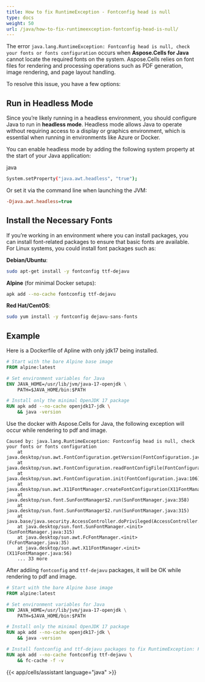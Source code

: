 ```yaml
---
title: How to fix RuntimeException - Fontconfig head is null
type: docs
weight: 50
url: /java/how-to-fix-runtimeexception-fontconfig-head-is-null/
---
```


The error `java.lang.RuntimeException: Fontconfig head is null, check your fonts or fonts configuration` occurs when **Aspose.Cells for Java** cannot locate the required fonts on the system. Aspose.Cells relies on font files for rendering and processing operations such as PDF generation, image rendering, and page layout handling.

To resolve this issue, you have a few options:

## Run in Headless Mode

Since you’re likely running in a headless environment, you should configure Java to run in **headless mode**. Headless mode allows Java to operate without requiring access to a display or graphics environment, which is essential when running in environments like Azure or Docker.

You can enable headless mode by adding the following system property at the start of your Java application:

java

```bash
System.setProperty("java.awt.headless", "true");
```

Or set it via the command line when launching the JVM:

```ini
-Djava.awt.headless=true
```

## Install the Necessary Fonts

If you’re working in an environment where you can install packages, you can install font-related packages to ensure that basic fonts are available. For Linux systems, you could install font packages such as:

**Debian/Ubuntu**:

```bash
sudo apt-get install -y fontconfig ttf-dejavu
```

**Alpine** (for minimal Docker setups):

```bash
apk add --no-cache fontconfig ttf-dejavu
```

**Red Hat/CentOS**:

```bash
sudo yum install -y fontconfig dejavu-sans-fonts
```

## Example

Here is a Dockerfile of Apline with only jdk17 being installed.

```dockerfile
# Start with the bare Alpine base image
FROM alpine:latest

# Set environment variables for Java
ENV JAVA_HOME=/usr/lib/jvm/java-17-openjdk \
    PATH=$JAVA_HOME/bin:$PATH

# Install only the minimal OpenJDK 17 package
RUN apk add --no-cache openjdk17-jdk \
    && java -version
```

Use the docker with Aspose.Cells for Java, the following exception will occur while rendering to pdf and image.

```text
Caused by: java.lang.RuntimeException: Fontconfig head is null, check your fonts or fonts configuration
    at java.desktop/sun.awt.FontConfiguration.getVersion(FontConfiguration.java:1271)
    at java.desktop/sun.awt.FontConfiguration.readFontConfigFile(FontConfiguration.java:224)
    at java.desktop/sun.awt.FontConfiguration.init(FontConfiguration.java:106)
    at java.desktop/sun.awt.X11FontManager.createFontConfiguration(X11FontManager.java:706)
    at java.desktop/sun.font.SunFontManager$2.run(SunFontManager.java:358)
    at java.desktop/sun.font.SunFontManager$2.run(SunFontManager.java:315)
    at java.base/java.security.AccessController.doPrivileged(AccessController.java:318)
    at java.desktop/sun.font.SunFontManager.<init>(SunFontManager.java:315)
    at java.desktop/sun.awt.FcFontManager.<init>(FcFontManager.java:35)
    at java.desktop/sun.awt.X11FontManager.<init>(X11FontManager.java:56)
    ... 33 more
```

After addiing `fontconfig` and `ttf-dejavu` packages, it will be OK while rendering to pdf and image.

```dockerfile
# Start with the bare Alpine base image
FROM alpine:latest

# Set environment variables for Java
ENV JAVA_HOME=/usr/lib/jvm/java-17-openjdk \
    PATH=$JAVA_HOME/bin:$PATH

# Install only the minimal OpenJDK 17 package
RUN apk add --no-cache openjdk17-jdk \
    && java -version

# Install fontconfig and ttf-dejavu packages to fix RuntimeException: Fontconfig head is null
RUN apk add --no-cache fontconfig ttf-dejavu \
    && fc-cache -f -v
```

{{< app/cells/assistant language="java" >}}
